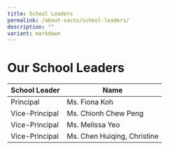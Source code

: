 ```yaml
---
title: School Leaders
permalink: /about-sacss/school-leaders/
description: ""
variant: markdown
---
```

# Our School Leaders

| School Leader | Name |
| -------- | -------- |
| Principal     | Ms. Fiona Koh   |
| Vice-Principal     | Ms. Chionh Chew Peng  |
| Vice-Principal     | Ms. Melissa Yeo   |
| Vice-Principal     | Ms. Chen Huiqing, Christine   |